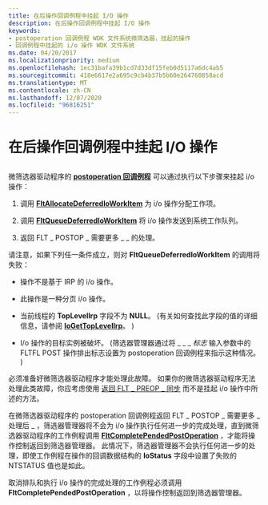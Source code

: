 ```yaml
---
title: 在后操作回调例程中挂起 I/O 操作
description: 在后操作回调例程中挂起 I/O 操作
keywords:
- postoperation 回调例程 WDK 文件系统微筛选器，挂起的操作
- 回调例程中挂起的 i/o 操作 WDK 文件系统
ms.date: 04/20/2017
ms.localizationpriority: medium
ms.openlocfilehash: 1ec31bafa39b1cd7d33df15feb0d5117a6dc4ab5
ms.sourcegitcommit: 418e6617e2a695c9cb4b37b5b60e264760858acd
ms.translationtype: MT
ms.contentlocale: zh-CN
ms.lasthandoff: 12/07/2020
ms.locfileid: "96816251"
---
```

# <a name="pending-an-io-operation-in-a-postoperation-callback-routine"></a>在后操作回调例程中挂起 I/O 操作


## <span id="ddk_pending_an_io_operation_in_a_postoperation_callback_routine_if"></span><span id="DDK_PENDING_AN_IO_OPERATION_IN_A_POSTOPERATION_CALLBACK_ROUTINE_IF"></span>


微筛选器驱动程序的 [**postoperation 回调例程**](/windows-hardware/drivers/ddi/fltkernel/nc-fltkernel-pflt_post_operation_callback) 可以通过执行以下步骤来挂起 i/o 操作：

1.  调用 [**FltAllocateDeferredIoWorkItem**](/windows-hardware/drivers/ddi/fltkernel/nf-fltkernel-fltallocatedeferredioworkitem) 为 i/o 操作分配工作项。

2.  调用 [**FltQueueDeferredIoWorkItem**](/windows-hardware/drivers/ddi/fltkernel/nf-fltkernel-fltqueuedeferredioworkitem) 将 i/o 操作发送到系统工作队列。

3.  返回 FLT \_ POSTOP \_ 需要更多 \_ \_ 的处理。

请注意，如果下列任一条件成立，则对 **FltQueueDeferredIoWorkItem** 的调用将失败：

-   操作不是基于 IRP 的 i/o 操作。

-   此操作是一种分页 i/o 操作。

-   当前线程的 **TopLevelIrp** 字段不为 **NULL**。  (有关如何查找此字段的值的详细信息，请参阅 [**IoGetTopLevelIrp**](/windows-hardware/drivers/ddi/ntifs/nf-ntifs-iogettoplevelirp)。 ) 

-   I/o 操作的目标实例被破坏。  (筛选器管理器通过将 \_ \_ \_ *标志* 输入参数中的 FLTFL POST 操作排出标志设置为 postoperation 回调例程来指示这种情况。 ) 

必须准备好微筛选器驱动程序才能处理此故障。 如果你的微筛选器驱动程序无法处理此类故障，你应考虑使用 [返回 FLT \_ PREOP \_ 同步](returning-flt-preop-synchronize.md) 而不是挂起 i/o 操作中所述的方法。

在微筛选器驱动程序的 postoperation 回调例程返回 FLT \_ POSTOP \_ 需要更多 \_ 处理后 \_ ，筛选器管理器将不会为 i/o 操作执行任何进一步的完成处理，直到微筛选器驱动程序的工作例程调用 [**FltCompletePendedPostOperation**](/windows-hardware/drivers/ddi/fltkernel/nf-fltkernel-fltcompletependedpostoperation) ，才能将操作控制返回到筛选器管理器。 此情况下，筛选器管理器不会执行任何进一步的处理，即使工作例程在操作的回调数据结构的 **IoStatus** 字段中设置了失败的 NTSTATUS 值也是如此。

取消排队和执行 i/o 操作的完成处理的工作例程必须调用 **FltCompletePendedPostOperation** ，以将操作控制返回到筛选器管理器。

 

